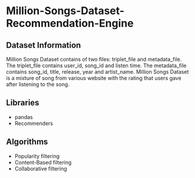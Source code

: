# Million-Songs-Dataset-Recommendation-Engine


## Dataset Information
Million Songs Dataset contains of two files: triplet_file and metadata_file. The triplet_file contains user_id, song_id and listen time. The metadata_file contains song_id, title, release, year and artist_name. Million Songs Dataset is a mixture of song from various website with the rating that users gave after listening to the song.


## Libraries
* pandas
* Recommenders

## Algorithms
* Popularity filtering
* Content-Based filtering
* Collaborative filtering
